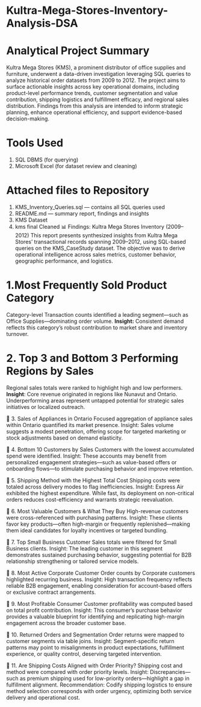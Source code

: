 # Kultra-Mega-Stores-Inventory-Analysis-DSA
 
# Analytical Project Summary 
Kultra Mega Stores (KMS), a prominent distributor of office supplies and furniture, underwent a data-driven investigation leveraging SQL queries to analyze historical order datasets from 2009 to 2012. The project aims to surface actionable insights across key operational domains, including product-level performance trends, customer segmentation and value contribution, shipping logistics and fulfillment efficacy, and regional sales distribution. Findings from this analysis are intended to inform strategic planning, enhance operational efficiency, and support evidence-based decision-making.
# Tools Used
1. SQL DBMS (for querying)
2. Microsoft Excel (for dataset review and cleaning)
# Attached files to Repository
1. KMS_Inventory_Queries.sql — contains all SQL queries used
2. README.md — summary report, findings and insights
3. KMS Dataset
4. kms final Cleaned
📊 Findings: Kultra Mega Stores Inventory (2009–2012) This report presents synthesized insights from Kultra Mega Stores’ transactional records spanning 2009–2012, using SQL-based queries on the KMS_CaseStudy dataset. The objective was to derive operational intelligence across sales metrics, customer behavior, geographic performance, and logistics.

# 1.Most Frequently Sold Product Category
Category-level Transaction counts identified a leading segment—such as Office Supplies—dominating order volume. **Insight:** Consistent demand reflects this category’s robust contribution to market share and inventory turnover.
# 2. Top 3 and Bottom 3 Performing Regions by Sales 
Regional sales totals were ranked to highlight high and low performers. **Insight**: Core revenue originated in regions like Nunavut and Ontario. Underperforming areas represent untapped potential for strategic sales initiatives or localized outreach.

🔹 3. Sales of Appliances in Ontario Focused aggregation of appliance sales within Ontario quantified its market presence. Insight: Sales volume suggests a modest penetration, offering scope for targeted marketing or stock adjustments based on demand elasticity.

🔹 4. Bottom 10 Customers by Sales Customers with the lowest accumulated spend were identified. Insight: These accounts may benefit from personalized engagement strategies—such as value-based offers or onboarding flows—to stimulate purchasing behavior and improve retention.

🔹 5. Shipping Method with the Highest Total Cost Shipping costs were totaled across delivery modes to flag inefficiencies. Insight: Express Air exhibited the highest expenditure. While fast, its deployment on non-critical orders reduces cost-efficiency and warrants strategic reevaluation.

🔹 6. Most Valuable Customers & What They Buy High-revenue customers were cross-referenced with purchasing patterns. Insight: These clients favor key products—often high-margin or frequently replenished—making them ideal candidates for loyalty incentives or targeted bundling.

🔹 7. Top Small Business Customer Sales totals were filtered for Small Business clients. Insight: The leading customer in this segment demonstrates sustained purchasing behavior, suggesting potential for B2B relationship strengthening or tailored service models.

🔹 8. Most Active Corporate Customer Order counts by Corporate customers highlighted recurring business. Insight: High transaction frequency reflects reliable B2B engagement, enabling consideration for account-based offers or exclusive contract arrangements.

🔹 9. Most Profitable Consumer Customer profitability was computed based on total profit contribution. Insight: This consumer’s purchase behavior provides a valuable blueprint for identifying and replicating high-margin engagement across the broader customer base.

🔹 10. Returned Orders and Segmentation Order returns were mapped to customer segments via table joins. Insight: Segment-specific return patterns may point to misalignments in product expectations, fulfillment experience, or quality control, deserving targeted intervention.

🔹 11. Are Shipping Costs Aligned with Order Priority? Shipping cost and method were compared with order priority levels. Insight: Discrepancies—such as premium shipping used for low-priority orders—highlight a gap in fulfillment alignment. Recommendation: Codify shipping logistics to ensure method selection corresponds with order urgency, optimizing both service delivery and operational cost.
